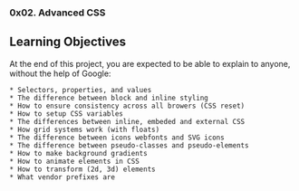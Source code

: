 ### 0x02. Advanced CSS

## Learning Objectives

At the end of this project, you are expected to be able to explain to anyone, without the help of Google:

    * Selectors, properties, and values
    * The difference between block and inline styling
    * How to ensure consistency across all browers (CSS reset)
    * How to setup CSS variables
    * The differences between inline, embeded and external CSS
    * How grid systems work (with floats)
    * The difference between icons webfonts and SVG icons
    * The difference between pseudo-classes and pseudo-elements
    * How to make background gradients
    * How to animate elements in CSS
    * How to transform (2d, 3d) elements
    * What vendor prefixes are
